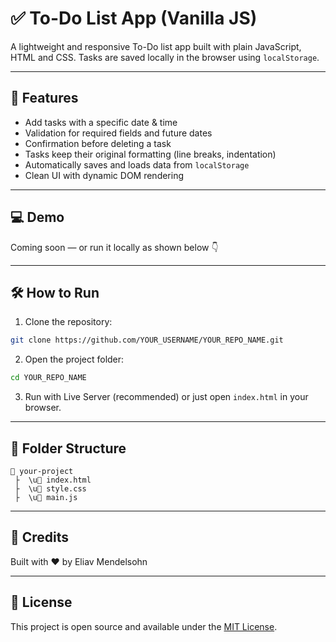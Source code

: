 # ✅ To-Do List App (Vanilla JS)

A lightweight and responsive To-Do list app built with plain JavaScript, HTML and CSS.
Tasks are saved locally in the browser using `localStorage`.

---

## 🚀 Features

* Add tasks with a specific date & time
* Validation for required fields and future dates
* Confirmation before deleting a task
* Tasks keep their original formatting (line breaks, indentation)
* Automatically saves and loads data from `localStorage`
* Clean UI with dynamic DOM rendering

---

## 💻 Demo

Coming soon — or run it locally as shown below 👇

---

## 🛠️ How to Run

1. Clone the repository:

```bash
git clone https://github.com/YOUR_USERNAME/YOUR_REPO_NAME.git
```

2. Open the project folder:

```bash
cd YOUR_REPO_NAME
```

3. Run with Live Server (recommended) or just open `index.html` in your browser.

---

## 📁 Folder Structure

```
📆 your-project
 ├  \u📄 index.html
 ├  \u📄 style.css
 ├  \u📄 main.js
```



---

## 🧠 Credits

Built with ❤️ by Eliav Mendelsohn

---

## 📄 License

This project is open source and available under the [MIT License](LICENSE).
